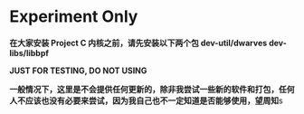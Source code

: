 # Experiment Only

**在大家安装 Project C 内核之前，请先安装以下两个包 dev-util/dwarves dev-libs/libbpf**

**JUST FOR TESTING, DO NOT USING**

**一般情况下，这里是不会提供任何更新的，除非我尝试一些新的软件和打包，任何人不应该也没有必要来尝试，因为我自己也不一定知道是否能够使用，望周知**s